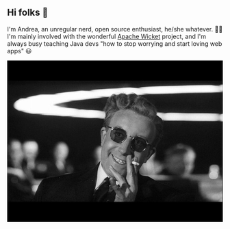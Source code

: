 ## Hi folks 👋

I'm Andrea, an unregular nerd, open source enthusiast, he/she whatever. :rainbow_flag: I'm mainly involved with the wonderful [Apache Wicket](https://wicket.apache.org) project, and I'm always busy teaching Java devs "how to stop worrying and start loving web apps" :smiley:

<img src="strangelove01.jpg" width=550 >

<!--
**bitstorm/bitstorm** is a ✨ _special_ ✨ repository because its `README.md` (this file) appears on your GitHub profile.

Here are some ideas to get you started:

- 🔭 I’m currently working on ...
- 🌱 I’m currently learning ...
- 👯 I’m looking to collaborate on ...
- 🤔 I’m looking for help with ...
- 💬 Ask me about ...
- 📫 How to reach me: ...
- 😄 Pronouns: ...
- ⚡ Fun fact: ...
-->
